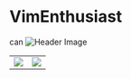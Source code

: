 # VimEnthusiast
can 
![Header Image](https://raw.githubusercontent.com/wei/wei/master/assets/images/header.png)

<table border="0">
  <tr>
    <td><img src="https://github-readme-stats.vercel.app/api?username=vimenthusiast&show=reviews,discussions_started,discussions_answered,prs_merged,prs_merged_percentage&show_icons=true&theme=dark&rank_icon=github" /></td>
    <td><img src="https://github-readme-stats.vercel.app/api/top-langs/?username=vimenthusiast&theme=dark" /></td>
  </tr>
</table>


<!---
CD-ELECTRONICS/CD-ELECTRONICS is a ✨ special ✨ repository because its `README.md` (this file) appears on your GitHub profile.
You can click the Preview link to take a look at your changes.
--->
